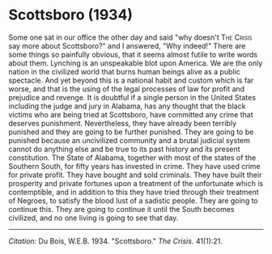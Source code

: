 <!--
title:   Scottsboro
author:  Du Bois, W.E.B.
journal: The Crisis
year:    1934
volume:  41
issue:   1
pages:   21
-->
# Scottsboro (1934)

Some one sat in our office the other day and said "why doesn't <span style="font-variant:small-caps;">The Crisis</span> say more about Scottsboro?" and I answered, "Why indeed!" There are some things so painfully obvious, that it seems almost futile to write words about them. Lynching is an unspeakable blot upon America. We are the only nation in the civilized world that burns human beings alive as a public spectacle. And yet beyond this is a national habit and custom which is far worse, and that is the using of the legal processes of law for profit and prejudice and revenge. It is doubtful if a single person in the United States including the judge and jury in Alabama, has any thought that the black victims who are being tried at Scottsboro, have committed any crime that deserves punishment. Nevertheless, they have already been terribly punished and they are going to be further punished. They are going to be punished because an uncivilized community and a brutal judicial system cannot do anything else and be true to its past history and its present constitution. The State of Alabama, together with most of the states of the Southern South, for fifty years has invested in crime. They have used crime for private profit. They have bought and sold criminals. They have built their prosperity and private fortunes upon a treatment of the unfortunate which is contemptible, and in addition to this they have tried through their treatment of Negroes, to satisfy the blood lust of a sadistic people. They are going to continue this. They are going to continue it until the South becomes civilized, and no one living is going to see that day.

_________________
*Citation:* Du Bois, W.E.B. 1934. "Scottsboro." *The Crisis*. 41(1):21.